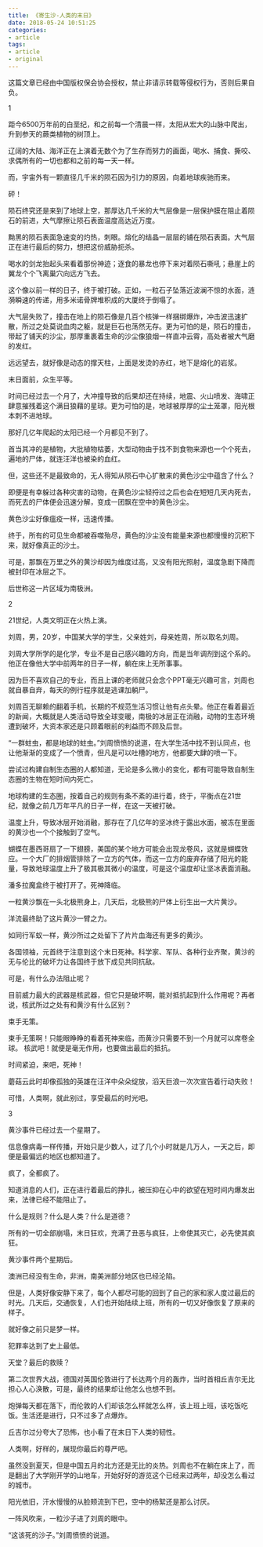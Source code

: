 ```yaml
---
title: 《寄生沙-人类的末日》
date: 2018-05-24 10:51:25
categories:
- article
tags:
- article
- original
---
```

这篇文章已经由中国版权保会协会授权，禁止非请示转载等侵权行为，否则后果自负。
<!-- more -->
 1

距今6500万年前的白垩纪，和之前每一个清晨一样，太阳从宏大的山脉中爬出，升到参天的蕨类植物的树顶上。

辽阔的大陆、海洋正在上演着无数个为了生存而努力的画面，喝水、捕食、撕咬、求偶所有的一切也都和之前的每一天一样。

而，宇宙外有一颗直径几千米的陨石因为引力的原因，向着地球疾驰而来。

砰！

陨石终究还是来到了地球上空，那厚达几千米的大气层像是一层保护膜在阻止着陨石的前进，大气摩擦让陨石表面温度高达近万度。

黝黑的陨石表面急速变的灼热，刺眼。熔化的结晶一层层的铺在陨石表面。大气层正在进行最后的努力，想把这份威胁扼杀。

喝水的剑龙抬起头来看着那份神迹；逐食的暴龙也停下来对着陨石嘶吼；悬崖上的翼龙个个飞离巢穴向远方飞去。

这个像以前一样的日子，终于被打破。正如，一粒石子坠落近波澜不惊的水面，涟漪瞬速的传递，用多米诺骨牌堆积成的大厦终于倒塌了。

大气层失败了，撞击在地上的陨石像是几百个核弹一样捆绑爆炸，冲击波迅速扩散，所过之处莫说血肉之躯，就是巨石也荡然无存。更为可怕的是，陨石的撞击，带起了铺天的沙尘，那厚重裹着生命的沙尘像狼烟一样直冲云霄，高处者被大气磨的发红。

远远望去，就好像是动态的撑天柱，上面是发烫的赤红，地下是熔化的岩浆。

末日面前，众生平等。





时间已经过去一个月了，大冲撞导致的后果却还在持续，地震、火山喷发、海啸正肆意摧残着这个满目狼藉的星球。更为可怕的是，地球被厚厚的尘土笼罩，阳光根本刺不进地球。

那好几亿年爬起的太阳已经一个月都见不到了。

首当其冲的是植物，大批植物枯萎，大型动物由于找不到食物来源也一个个死去，遍地的尸体，就连汪洋也被染的血红。

但，这些还不是最致命的，无人得知从陨石中心扩散来的黄色沙尘中蕴含了什么？

即便是有幸躲过各种灾害的动物，在黄色沙尘轻捋过之后也会在短短几天内死去，而死去的尸体便会迅速分解，变成一团飘在空中的黄色沙尘。

黄色沙尘好像瘟疫一样，迅速传播。

终于，所有的可见生命都被吞噬殆尽，黄色的沙尘没有能量来源也都慢慢的沉积下来，就好像真正的沙土。

可是，那飘在万里之外的黄沙却因为维度过高，又没有阳光照射，温度急剧下降而被封印在冰层之下。

后世称这一片区域为南极洲。





2

21世纪，人类文明正在火热上演。

刘周，男，20岁，中国某大学的学生，父亲姓刘，母亲姓周，所以取名刘周。

刘周大学所学的是化学，专业不是自己感兴趣的方向，而是当年调剂到这个系的。他正在像他大学中前两年的日子一样，躺在床上无所事事。

因为巨不喜欢自己的专业，而且上课的老师就只会念个PPT毫无兴趣可言，刘周也就自暴自弃，每天的例行程序就是逃课加躺尸。

刘周百无聊赖的翻着手机，长期的不规范生活习惯让他有点头晕。他正在看着最近的新闻，大概就是人类活动导致全球变暖，南极的冰层正在消融，动物的生态环境遭到破坏，大资本家还是只顾着眼前的利益而不顾及后世。

“一群蛀虫，都是地球的蛀虫。”刘周愤愤的说道，在大学生活中找不到认同点，也让他渐渐的变成了一个愤青，但凡是可以吐槽的地方，他都要大肆的喷一下。





尝试过构建自制生态圈的人都知道，无论是多么微小的变化，都有可能导致自制生态圈的生物在短时间内死亡。

地球构建的生态圈，按着自己的规则有条不紊的进行着，终于，平衡点在21世纪，就像之前几万年平凡的日子一样，在这一天被打破。


温度上升，导致冰层开始消融，那存在了几亿年的坚冰终于露出水面，被冻在里面的黄沙也一个个接触到了空气。

蝴蝶在墨西哥扇了一下翅膀，美国的某个地方可能会出现龙卷风，这就是蝴蝶效应。一个大厂的排烟管排除了一立方的气体，而这一立方的废弃存储了阳光的能量，导致地球温度上升了极其极其微小的温度，可是这个温度却让坚冰表面消融。

潘多拉魔盒终于被打开了。死神降临。

一粒黄沙飘在一头北极熊身上，几天后，北极熊的尸体上衍生出一大片黄沙。

洋流最终助了这片黄沙一臂之力。

如同行军蚁一样，黄沙所过之处留下了片片血海还有更多的黄沙。





各国领袖，元首终于注意到这个末日死神。科学家、军队、各种行业齐聚，黄沙的无与伦比的破坏力让各国终于放下成见共同抗敌。

可是，有什么办法阻止呢？

目前威力最大的武器是核武器，但它只是破坏啊，能对抵抗起到什么作用呢？再者说，核武所过之处有和黄沙有什么区别？


束手无策。

束手无策啊！只能眼睁睁的看着死神来临，而黄沙只需要不到一个月就可以席卷全球。
核武吧！就便是毫无作用，也要做出最后的抵抗。

时间紧迫，来吧，死神！

蘑菇云此时却像孤独的英雄在汪洋中朵朵绽放，滔天巨浪一次次宣告着行动失败！

可惜，人类啊，就此别过，享受最后的时光吧。



3

黄沙事件已经过去一个星期了。

信息像病毒一样传播，开始只是少数人，过了几个小时就是几万人，一天之后，即便是最偏远的地区也都知道了。

疯了，全都疯了。

知道消息的人们，正在进行着最后的挣扎，被压抑在心中的欲望在短时间内爆发出来，法律已经不能阻止了。

什么是规则？什么是人类？什么是道德？

所有的一切全部崩塌，末日狂欢，充满了丑恶与疯狂，上帝使其灭亡，必先使其疯狂。





黄沙事件两个星期后。

澳洲已经没有生命，非洲，南美洲部分地区也已经沦陷。

但是，人类好像安静下来了，每个人都尽可能的回到了自己的家和家人度过最后的时光。几天后，交通恢复，人们也开始陆续上班，所有的一切又好像恢复了原来的样子。

就好像之前只是梦一样。


犯罪率达到了史上最低。

天堂？最后的救赎？

第二次世界大战，德国对英国伦敦进行了长达两个月的轰炸，当时首相丘吉尔无比担心人心涣散，可是，最终的结果却让他怎么也想不到。

炮弹每天都在落下，而伦敦的人们却该怎么样就怎么样，该上班上班，该吃饭吃饭。生活还是进行，只不过多了点爆炸。

丘吉尔过分夸大了恐怖，也小看了在末日下人类的韧性。

人类啊，好样的，展现你最后的尊严吧。





虽然没到夏天，但是中国五月的北方还是无比的炎热。刘周也不在躺在床上了，而是翻出了大学刚开学的山地车，开始好好的游览这个已经来过两年，却没怎么看过的城市。

阳光依旧，汗水慢慢的从脸颊流到下巴，空中的杨絮还是那么讨厌。

一阵风吹来，一粒沙子进了刘周的眼中。

“这该死的沙子。”刘周愤愤的说道。